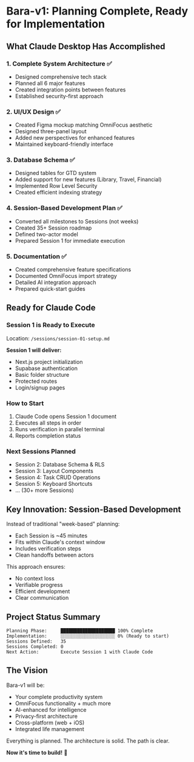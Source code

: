 # Bara-v1: Planning Complete, Ready for Implementation

## What Claude Desktop Has Accomplished

### 1. Complete System Architecture ✅
- Designed comprehensive tech stack
- Planned all 6 major features
- Created integration points between features
- Established security-first approach

### 2. UI/UX Design ✅
- Created Figma mockup matching OmniFocus aesthetic
- Designed three-panel layout
- Added new perspectives for enhanced features
- Maintained keyboard-friendly interface

### 3. Database Schema ✅
- Designed tables for GTD system
- Added support for new features (Library, Travel, Financial)
- Implemented Row Level Security
- Created efficient indexing strategy

### 4. Session-Based Development Plan ✅
- Converted all milestones to Sessions (not weeks)
- Created 35+ Session roadmap
- Defined two-actor model
- Prepared Session 1 for immediate execution

### 5. Documentation ✅
- Created comprehensive feature specifications
- Documented OmniFocus import strategy
- Detailed AI integration approach
- Prepared quick-start guides

## Ready for Claude Code

### Session 1 is Ready to Execute
Location: `/sessions/session-01-setup.md`

**Session 1 will deliver:**
- Next.js project initialization
- Supabase authentication
- Basic folder structure
- Protected routes
- Login/signup pages

### How to Start
1. Claude Code opens Session 1 document
2. Executes all steps in order
3. Runs verification in parallel terminal
4. Reports completion status

### Next Sessions Planned
- Session 2: Database Schema & RLS
- Session 3: Layout Components
- Session 4: Task CRUD Operations
- Session 5: Keyboard Shortcuts
- ... (30+ more Sessions)

## Key Innovation: Session-Based Development

Instead of traditional "week-based" planning:
- Each Session is ~45 minutes
- Fits within Claude's context window
- Includes verification steps
- Clean handoffs between actors

This approach ensures:
- No context loss
- Verifiable progress
- Efficient development
- Clear communication

## Project Status Summary

```
Planning Phase:     ████████████████████ 100% Complete
Implementation:     ░░░░░░░░░░░░░░░░░░░░ 0% (Ready to start)
Sessions Defined:   35
Sessions Completed: 0
Next Action:        Execute Session 1 with Claude Code
```

## The Vision

Bara-v1 will be:
- Your complete productivity system
- OmniFocus functionality + much more
- AI-enhanced for intelligence
- Privacy-first architecture
- Cross-platform (web + iOS)
- Integrated life management

Everything is planned. The architecture is solid. The path is clear.

**Now it's time to build!** 🚀
